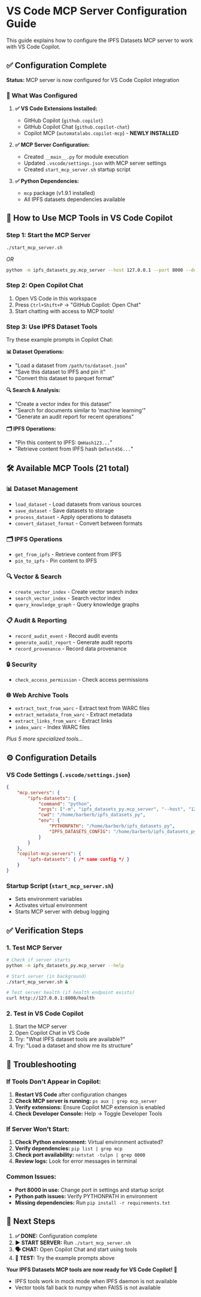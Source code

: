 # VS Code MCP Server Configuration Guide

This guide explains how to configure the IPFS Datasets MCP server to work with VS Code Copilot.

## ✅ Configuration Complete

**Status:** MCP server is now configured for VS Code Copilot integration

### 🎯 What Was Configured

1. **✅ VS Code Extensions Installed:**
   - GitHub Copilot (`github.copilot`)
   - GitHub Copilot Chat (`github.copilot-chat`)  
   - Copilot MCP (`automatalabs.copilot-mcp`) - **NEWLY INSTALLED**

2. **✅ MCP Server Configuration:**
   - Created `__main__.py` for module execution
   - Updated `.vscode/settings.json` with MCP server settings
   - Created `start_mcp_server.sh` startup script

3. **✅ Python Dependencies:**
   - `mcp` package (v1.9.1 installed)
   - All IPFS datasets dependencies available

## 🚀 How to Use MCP Tools in VS Code Copilot

### Step 1: Start the MCP Server
```bash
./start_mcp_server.sh
```
*OR*
```bash
python -m ipfs_datasets_py.mcp_server --host 127.0.0.1 --port 8000 --debug
```

### Step 2: Open Copilot Chat
1. Open VS Code in this workspace
2. Press `Ctrl+Shift+P` → "GitHub Copilot: Open Chat"
3. Start chatting with access to MCP tools!

### Step 3: Use IPFS Dataset Tools
Try these example prompts in Copilot Chat:

**📊 Dataset Operations:**
- "Load a dataset from `/path/to/dataset.json`"
- "Save this dataset to IPFS and pin it"
- "Convert this dataset to parquet format"

**🔍 Search & Analysis:**
- "Create a vector index for this dataset"
- "Search for documents similar to 'machine learning'"
- "Generate an audit report for recent operations"

**🗂️ IPFS Operations:**
- "Pin this content to IPFS: `QmHash123...`"
- "Retrieve content from IPFS hash `QmTest456...`"

## 🛠️ Available MCP Tools (21 total)

### 📊 Dataset Management
- `load_dataset` - Load datasets from various sources
- `save_dataset` - Save datasets to storage  
- `process_dataset` - Apply operations to datasets
- `convert_dataset_format` - Convert between formats

### 🗂️ IPFS Operations
- `get_from_ipfs` - Retrieve content from IPFS
- `pin_to_ipfs` - Pin content to IPFS

### 🔍 Vector & Search
- `create_vector_index` - Create vector search index
- `search_vector_index` - Search vector index
- `query_knowledge_graph` - Query knowledge graphs

### 📋 Audit & Reporting
- `record_audit_event` - Record audit events
- `generate_audit_report` - Generate audit reports
- `record_provenance` - Record data provenance

### 🔒 Security
- `check_access_permission` - Check access permissions

### 🌐 Web Archive Tools
- `extract_text_from_warc` - Extract text from WARC files
- `extract_metadata_from_warc` - Extract metadata
- `extract_links_from_warc` - Extract links  
- `index_warc` - Index WARC files

*Plus 5 more specialized tools...*

## ⚙️ Configuration Details

### VS Code Settings (`.vscode/settings.json`)
```json
{
    "mcp.servers": {
        "ipfs-datasets": {
            "command": "python",
            "args": ["-m", "ipfs_datasets_py.mcp_server", "--host", "127.0.0.1", "--port", "8000"],
            "cwd": "/home/barberb/ipfs_datasets_py",
            "env": {
                "PYTHONPATH": "/home/barberb/ipfs_datasets_py",
                "IPFS_DATASETS_CONFIG": "/home/barberb/ipfs_datasets_py/config/mcp_config.yaml"
            }
        }
    },
    "copilot-mcp.servers": {
        "ipfs-datasets": { /* same config */ }
    }
}
```

### Startup Script (`start_mcp_server.sh`)
- Sets environment variables
- Activates virtual environment
- Starts MCP server with debug logging

## ✅ Verification Steps

### 1. Test MCP Server
```bash
# Check if server starts
python -m ipfs_datasets_py.mcp_server --help

# Start server (in background)
./start_mcp_server.sh &

# Test server health (if health endpoint exists)
curl http://127.0.0.1:8000/health
```

### 2. Test in VS Code Copilot
1. Start the MCP server
2. Open Copilot Chat in VS Code
3. Try: "What IPFS dataset tools are available?"
4. Try: "Load a dataset and show me its structure"

## 🔧 Troubleshooting

### If Tools Don't Appear in Copilot:
1. **Restart VS Code** after configuration changes
2. **Check MCP server is running:** `ps aux | grep mcp_server`
3. **Verify extensions:** Ensure Copilot MCP extension is enabled
4. **Check Developer Console:** Help → Toggle Developer Tools

### If Server Won't Start:
1. **Check Python environment:** Virtual environment activated?
2. **Verify dependencies:** `pip list | grep mcp`
3. **Check port availability:** `netstat -tulpn | grep 8000`
4. **Review logs:** Look for error messages in terminal

### Common Issues:
- **Port 8000 in use:** Change port in settings and startup script
- **Python path issues:** Verify PYTHONPATH in environment
- **Missing dependencies:** Run `pip install -r requirements.txt`

## 🎯 Next Steps

1. **✅ DONE:** Configuration complete
2. **▶️ START SERVER:** Run `./start_mcp_server.sh`  
3. **🗣️ CHAT:** Open Copilot Chat and start using tools
4. **🧪 TEST:** Try the example prompts above

**Your IPFS Datasets MCP tools are now ready for VS Code Copilot! 🎉**
- IPFS tools work in mock mode when IPFS daemon is not available
- Vector tools fall back to numpy when FAISS is not available
